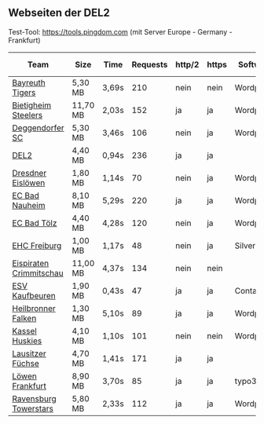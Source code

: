 
## Webseiten der DEL2

Test-Tool: https://tools.pingdom.com (mit Server Europe - Germany - Frankfurt)

| Team                                                    | Size     | Time  | Requests | http/2 | https | Software     | Umsetzung | Gekauftes Template          |
|-----------------------------------------------------------|----------|-------|----------|--------|-------|--------------|-----------|-----------------------------|
| [Bayreuth Tigers](http://www.bayreuthtigers.de/)      | 5,30 MB  | 3,69s | 210      | nein   | nein  | Wordpress    |           | nein                        |
| [Bietigheim Steelers](https://steelers.de)                | 11,70 MB | 2,03s | 152      | ja     | ja    | Wordpress    | Agentur   | ja ([Team](https://themeforest.net/item/team-multisport-esport-wordpress-theme/19713558))                 |
| [Deggendorfer SC](https://www.dsc-eishockey.de/)      | 5,30 MB  | 3,46s | 106      | nein   | ja    | Wordpress    |           | ja ([Divi](https://www.elegantthemes.com/gallery/divi/))                 |
| [DEL2](https://www.del-2.org/)             | 4,40 MB  | 0,94s | 236      | ja     | ja    |              | Agentur   | nein                        |
| [Dresdner Eislöwen](https://www.eisloewen.de/)          | 1,80 MB  | 1,14s | 70       | nein   | ja    | Wordpress    |           | nein                        |
| [EC Bad Nauheim](https://ec-bn.de/)                  | 8,10 MB  | 5,29s | 220      | ja     | ja    | Wordpress    | Intern    | ja ([The7](https://themeforest.net/item/the7-responsive-multipurpose-wordpress-theme/5556590))                 |
| [EC Bad Tölz ](https://toelzer-eissport.de/)       | 4,40 MB  | 4,28s | 120      | nein   | ja    | Wordpress    | Agentur   | jaein ([Genesis Framework](https://my.studiopress.com/themes/genesis/)) |
| [EHC Freiburg](https://www.ehcf.de/)               | 1,00 MB  | 1,17s | 48       | nein   | ja    | Silverstripe | Agentur   | nein                        |
| [Eispiraten Crimmitschau](http://eispiraten-crimmitschau.de/) | 11,00 MB | 4,37s | 134      | nein   | nein  |              |           |                             |
| [ESV Kaufbeuren](https://www.esvk.de/)               | 1,90 MB  | 0,43s | 47       | ja     | ja    | Contao       |           | nein                        |
| [Heilbronner Falken](https://www.heilbronner-falken.de/) | 1,30 MB  | 5,10s | 89       | ja     | ja    | Wordpress    | Agentur   | nein                        |
| [Kassel Huskies](http://www.kassel-huskies.com/)     | 4,10 MB  | 1,10s | 101      | nein   | nein  | Wordpress    | Agentur   | ja ([X](https://themeforest.net/item/x-the-theme/5871901))                    |
| [Lausitzer Füchse](https://www.lausitzer-fuechse.de/)  | 4,70 MB  | 1,41s | 171      | ja     | ja    |              | Agentur   | nein                        |
| [Löwen Frankfurt](https://www.loewen-frankfurt.de/)   | 8,90 MB  | 3,70s | 85       | ja     | ja    | typo3        | Intern    | nein                        |
| [Ravensburg Towerstars](https://www.towerstars.de/)         | 5,80 MB  | 2,33s | 112      | ja     | ja    | Wordpress    | Agentur   | ja ([beaverbuilder](https://www.wpbeaverbuilder.com/pricing/))             |
